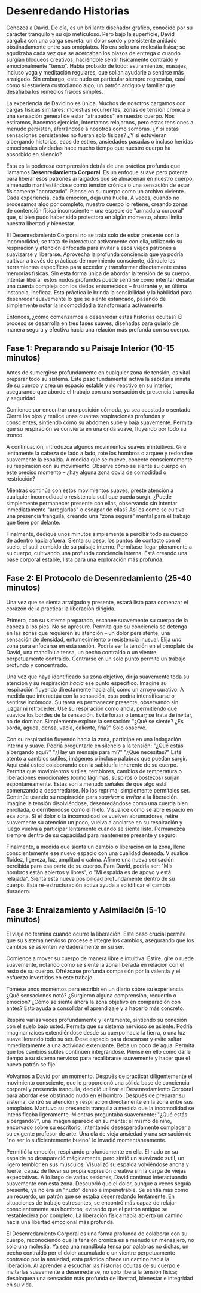 # Desenredando Historias

Conozca a David. De día, es un brillante diseñador gráfico, conocido por su carácter tranquilo y su ojo meticuloso. Pero bajo la superficie, David cargaba con una carga secreta: un dolor sordo y persistente anidado obstinadamente entre sus omóplatos. No era solo una molestia física; se agudizaba cada vez que se acercaban los plazos de entrega o cuando surgían bloqueos creativos, haciéndole sentir físicamente contraído y emocionalmente "tenso". Había probado de todo: estiramientos, masajes, incluso yoga y meditación regulares, que solían ayudarle a sentirse más arraigado. Sin embargo, este nudo en particular siempre regresaba, casi como si estuviera custodiando algo, un patrón antiguo y familiar que desafiaba los remedios físicos simples.

La experiencia de David no es única. Muchos de nosotros cargamos con cargas físicas similares: molestias recurrentes, zonas de tensión crónica o una sensación general de estar "atrapados" en nuestro cuerpo. Nos estiramos, hacemos ejercicio, intentamos relajarnos, pero estas tensiones a menudo persisten, aferrándose a nosotros como sombras. ¿Y si estas sensaciones persistentes no fueran solo físicas? ¿Y si estuvieran albergando historias, ecos de estrés, ansiedades pasadas o incluso heridas emocionales olvidadas hace mucho tiempo que nuestro cuerpo ha absorbido en silencio?

Esta es la poderosa comprensión detrás de una práctica profunda que llamamos **Desenredamiento Corporal**. Es un enfoque suave pero potente para liberar esos patrones arraigados que se almacenan en nuestro cuerpo, a menudo manifestándose como tensión crónica o una sensación de estar físicamente "acorazado". Piense en su cuerpo como un archivo viviente. Cada experiencia, cada emoción, deja una huella. A veces, cuando no procesamos algo por completo, nuestro cuerpo lo retiene, creando zonas de contención física inconsciente – una especie de "armadura corporal" que, si bien pudo haber sido protectora en algún momento, ahora limita nuestra libertad y bienestar.

El Desenredamiento Corporal no se trata solo de estar presente con la incomodidad; se trata de interactuar activamente con ella, utilizando su respiración y atención enfocada para invitar a esos viejos patrones a suavizarse y liberarse. Aprovecha la profunda conciencia que ya podría cultivar a través de prácticas de movimiento consciente, dándole las herramientas específicas para acceder y transformar directamente estas memorias físicas. Sin esta forma única de abordar la tensión de su cuerpo, intentar liberar estos nudos profundos puede sentirse como intentar desatar una cuerda compleja con los dedos entumecidos – frustrante y, en última instancia, ineficaz. Esta práctica le brinda la sensibilidad y la habilidad para desenredar suavemente lo que se siente estancado, pasando de simplemente notar la incomodidad a transformarla activamente.

Entonces, ¿cómo comenzamos a desenredar estas historias ocultas? El proceso se desarrolla en tres fases suaves, diseñadas para guiarlo de manera segura y efectiva hacia una relación más profunda con su cuerpo.

## **Fase 1: Preparando su Paisaje Interior (10-15 minutos)**

Antes de sumergirse profundamente en cualquier zona de tensión, es vital preparar todo su sistema. Este paso fundamental activa la sabiduría innata de su cuerpo y crea un espacio estable y no reactivo en su interior, asegurando que aborde el trabajo con una sensación de presencia tranquila y seguridad.

Comience por encontrar una posición cómoda, ya sea acostado o sentado. Cierre los ojos y realice unas cuantas respiraciones profundas y conscientes, sintiendo cómo su abdomen sube y baja suavemente. Permita que su respiración se convierta en una onda suave, fluyendo por todo su tronco.

A continuación, introduzca algunos movimientos suaves e intuitivos. Gire lentamente la cabeza de lado a lado, rote los hombros o arquee y redondee suavemente la espalda. A medida que se mueve, conecte conscientemente su respiración con su movimiento. Observe cómo se siente su cuerpo en este preciso momento – ¿hay alguna zona obvia de comodidad o restricción?

Mientras continúa con estos movimientos suaves, preste atención a cualquier incomodidad o resistencia sutil que pueda surgir. ¿Puede simplemente permanecer presente con ellas, observando sin intentar inmediatamente "arreglarlas" o escapar de ellas? Así es como se cultiva una presencia tranquila, creando una "zona segura" mental para el trabajo que tiene por delante.

Finalmente, dedique unos minutos simplemente a percibir todo su cuerpo de adentro hacia afuera. Sienta su peso, los puntos de contacto con el suelo, el sutil zumbido de su paisaje interno. Permítase llegar plenamente a su cuerpo, cultivando una profunda conciencia interna. Está creando una base corporal estable, lista para una exploración más profunda.

## **Fase 2: El Protocolo de Desenredamiento (25-40 minutos)**

Una vez que se sienta arraigado y presente, estará listo para comenzar el corazón de la práctica: la liberación dirigida.

Primero, con su sistema preparado, escanee suavemente su cuerpo de la cabeza a los pies. No se apresure. Permita que su conciencia se detenga en las zonas que requieren su atención – un dolor persistente, una sensación de densidad, entumecimiento o resistencia inusual. Elija *una* zona para enfocarse en esta sesión. Podría ser la tensión en el omóplato de David, una mandíbula tensa, un pecho contraído o un vientre perpetuamente contraído. Centrarse en un solo punto permite un trabajo profundo y concentrado.

Una vez que haya identificado su zona objetivo, dirija suavemente toda su atención y su respiración *hacia* ese punto específico. Imagine su respiración fluyendo directamente hacia allí, como un arroyo curativo. A medida que interactúa con la sensación, esta podría intensificarse o sentirse incómoda. Su tarea es permanecer presente, observando sin juzgar ni retroceder. Use su respiración como ancla, permitiendo que suavice los bordes de la sensación. Evite forzar o tensar; se trata de invitar, no de dominar. Simplemente explore la sensación: "¿Qué se siente? ¿Es sorda, aguda, densa, vacía, caliente, fría?" Solo observe.

Con su respiración fluyendo hacia la zona, participe en una indagación interna y suave. Podría preguntarle en silencio a la tensión: "¿Qué estás albergando aquí?" "¿Hay un mensaje para mí?" "¿Qué necesitas?" Esté atento a cambios sutiles, imágenes o incluso palabras que puedan surgir. Aquí está usted colaborando con la sabiduría inherente de su cuerpo. Permita que movimientos sutiles, temblores, cambios de temperatura o liberaciones emocionales (como lágrimas, suspiros o bostezos) surjan espontáneamente. Estas son a menudo señales de que algo está comenzando a desenredarse. No los reprima; simplemente permítales ser. Continúe usando su respiración para *suavizar* e *invitar* a la liberación. Imagine la tensión disolviéndose, desenredándose como una cuerda bien enrollada, o derritiéndose como el hielo. Visualice cómo se abre espacio en esa zona. Si el dolor o la incomodidad se vuelven abrumadores, retire suavemente su atención un poco, vuelva a anclarse en su respiración y luego vuelva a participar lentamente cuando se sienta listo. Permanezca siempre dentro de su capacidad para mantenerse presente y seguro.

Finalmente, a medida que sienta un cambio o liberación en la zona, llene conscientemente ese nuevo espacio con una cualidad deseada. Visualice fluidez, ligereza, luz, amplitud o calma. Afirme una nueva sensación percibida para esa parte de su cuerpo. Para David, podría ser: "Mis hombros están abiertos y libres", o "Mi espalda es de apoyo y está relajada". Sienta esta nueva posibilidad profundamente dentro de su cuerpo. Esta re-estructuración activa ayuda a solidificar el cambio duradero.

## **Fase 3: Enraizamiento y Asimilación (5-10 minutos)**

El viaje no termina cuando ocurre la liberación. Este paso crucial permite que su sistema nervioso procese e integre los cambios, asegurando que los cambios se asienten verdaderamente en su ser.

Comience a mover su cuerpo de manera libre e intuitiva. Estire, gire o ruede suavemente, notando cómo se siente la zona liberada en relación con el resto de su cuerpo. Ofrézcase profunda compasión por la valentía y el esfuerzo invertidos en este trabajo.

Tómese unos momentos para escribir en un diario sobre su experiencia. ¿Qué sensaciones notó? ¿Surgieron alguna comprensión, recuerdo o emoción? ¿Cómo se siente ahora la zona objetivo en comparación con antes? Esto ayuda a consolidar el aprendizaje y a hacerlo más concreto.

Respire varias veces profundamente y lentamente, sintiendo su conexión con el suelo bajo usted. Permita que su sistema nervioso se asiente. Podría imaginar raíces extendiéndose desde su cuerpo hacia la tierra, o una luz suave llenando todo su ser. Dese espacio para descansar y evite saltar inmediatamente a una actividad extenuante. Beba un poco de agua. Permita que los cambios sutiles continúen integrándose. Piense en ello como darle tiempo a su sistema nervioso para recalibrarse suavemente y hacer que el nuevo patrón se fije.

Volvamos a David por un momento. Después de practicar diligentemente el movimiento consciente, que le proporcionó una sólida base de conciencia corporal y presencia tranquila, decidió utilizar el Desenredamiento Corporal para abordar ese obstinado nudo en el hombro. Después de preparar su sistema, centró su atención y respiración directamente en la zona entre sus omóplatos. Mantuvo su presencia tranquila a medida que la incomodidad se intensificaba ligeramente. Mientras preguntaba suavemente: "¿Qué estás albergando?", una imagen apareció en su mente: él mismo de niño, encorvado sobre su escritorio, intentando desesperadamente complacer a su exigente profesor de arte. Una ola de vieja ansiedad y una sensación de "no ser lo suficientemente bueno" lo invadió momentáneamente.

Permitió la emoción, respirando profundamente en ella. El nudo en su espalda no desapareció mágicamente, pero sintió un suavizado sutil, un ligero temblor en sus músculos. Visualizó su espalda volviéndose ancha y fuerte, capaz de llevar su propia expresión creativa sin la carga de viejas expectativas. A lo largo de varias sesiones, David continuó interactuando suavemente con esta zona. Descubrió que el dolor, aunque a veces seguía presente, ya no era un "nudo" denso e impenetrable. Se sentía más como un recuerdo, un patrón que se estaba desenredando lentamente. En situaciones de trabajo estresantes, se encontró más capaz de relajar conscientemente sus hombros, evitando que el patrón antiguo se restableciera por completo. La liberación física había abierto un camino hacia una libertad emocional más profunda.

El Desenredamiento Corporal es una forma profunda de colaborar con su cuerpo, reconociendo que la tensión crónica es a menudo un mensajero, no solo una molestia. Ya sea una mandíbula tensa por palabras no dichas, un pecho contraído por el dolor acumulado o un vientre perpetuamente contraído por la ansiedad, esta práctica ofrece un camino hacia la liberación. Al aprender a escuchar las historias ocultas de su cuerpo e invitarlas suavemente a desenredarse, no solo libera la tensión física; desbloquea una sensación más profunda de libertad, bienestar e integridad en su vida.